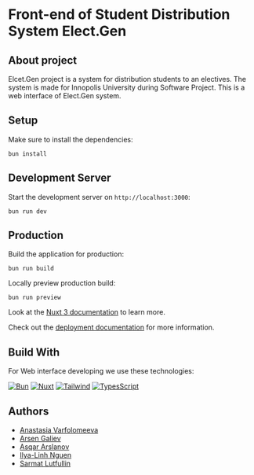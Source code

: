 # Front-end of Student Distribution System Elect.Gen

## About project

Elcet.Gen project is a system for distribution students to an electives. The system is made for Innopolis University
during Software Project. This is a web interface of Elect.Gen system.

## Setup

Make sure to install the dependencies:

```shell
bun install
```

## Development Server

Start the development server on `http://localhost:3000`:

```shell
bun run dev
```

## Production

Build the application for production:

```shell
bun run build
```

Locally preview production build:

```shell
bun run preview
```

Look at the [Nuxt 3 documentation](https://nuxt.com/docs/getting-started/introduction) to learn more.

Check out the [deployment documentation](https://nuxt.com/docs/getting-started/deployment) for more information.

## Build With

For Web interface developing we use these technologies:

[![Bun][Bun.js]][Bun-url]
[![Nuxt][Nuxt.js]][Nuxt-url]
[![Tailwind][Tailwind CSS]][Tailwind-url]
[![TypesScript][TypeScript-logo]][TypeScript-url]

[Nuxt.js]: https://img.shields.io/badge/nuxt.js-000000?style=for-the-badge&logo=nuxtdotjs&logoColor=#41b883
[Nuxt-url]: https://nuxt.com/
[Tailwind CSS]: https://img.shields.io/badge/tailwind-000000?style=for-the-badge&logo=tailwindCSS
[Tailwind-url]: https://tailwindcss.com/
[Bun.js]: https://img.shields.io/badge/Bun-%23000000.svg?style=for-the-badge&logo=bun&logoColor=white
[Bun-url]: https://bun.sh/
[TypeScript-logo]: https://img.shields.io/badge/typescript-000000.svg?style=for-the-badge&logo=typescript&logoColor=white
[TypeScript-url]: https://www.typescriptlang.org/

## Authors

- [Anastasia Varfolomeeva](https://github.com/acecution)
- [Arsen Galiev](https://github.com/projacktor)
- [Asqar Arslanov](https://github.com/asqarslanov)
- [Ilya-Linh Nguen](https://github.com/RFProg)
- [Sarmat Lutfullin](https://github.com/1sarmatt)
